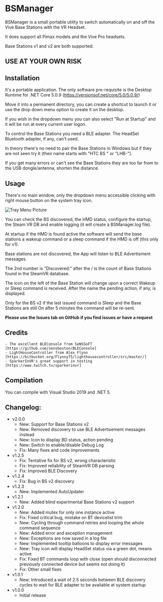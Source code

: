 ﻿# BSManager


BSManager is a small portable utility to switch automatically on and off the Vive Base Stations with the VR Headset.

It does support all Pimax models and the Vive Pro headsets.

Base Stations v1 and v2 are both supported.


## **USE AT YOUR OWN RISK**


## Installation

It's a portable application. The only software pre-requisite is the Desktop Runtime for .NET Core 5.0.9 (https://versionsof.net/core/5.0/5.0.9/)

Move it into a permanent directory, you can create a shortcut to launch it or use the drop down menu option to create it on the desktop.

If you wish in the dropdown menu you can also select "Run at Startup" and it will be run at every current user logon.

To control the Base Stations you need a BLE adapter. The HeadSet Bluetooth adapter, if any, can't used.

In theory there's no need to pair the Base Stations in Windows but if they are not seen try it (their name starts with "HTC BS " or "LHB-").

If you get many errors or can't see the Base Stations they are too far from to the USB dongle/antenna, shorten the distance.


## Usage

There's no main window, only the dropdown menu accessible clicking with right mouse button on the system tray icon.


![Tray Menu Picture](https://github.com/mann1x/BSManager/raw/master/BSManager/BSManager_tray.png)


You can check the BS discovered, the HMD status, configure the startup, the Steam VR DB and enable logging (it will create a BSManager.log file).

At startup if the HMD is found active the software will send the base stations a wakeup command or a sleep command if the HMD is off (this only for v1).

Base stations are not discovered, the App will listen to BLE Advertisment messages.

The 2nd number is "Discovered:" after the / is the count of Base Stations found in the SteamVR database.

The icon on the left of the Base Station will change upon a correct Wakeup or Sleep command is received. After the name the pending action, if any, is displayed.

Only for the BS v2 if the last issued command is Sleep and the Base Stations are still On after 5 minutes the command will be re-sent.

**Please use the Issues tab on GitHub if you find issues or have a request**


## Credits

    - The excellent BLEConsole from SeNSSoFT [https://github.com/sensboston/BLEConsole]
    - LightHouseController from Alex Flynn [https://bitbucket.org/Flynny75/lighthousecontroller/src/master/]
    - SparkerInVR's great support in testing [https://www.twitch.tv/sparkerinvr]


## Compilation

You can compile with Visual Studio 2019 and .NET 5.


## Changelog:

- v2.0.0
    - New: Support for Base Stations v2
    - New: Removed discovery to use BLE Advertisement messages instead
    - New: Icon to display BD status, action pending
    - New: Switch to enable/disable Debug Log
    - Fix: Many fixes and code improvements
- v1.2.5
    - Fix: Tentative fix for BS v2, wrong characteristic
    - Fix: Improved reliability of SteamVR DB parsing
    - Fix: Improved BLE Discovery
- v1.2.4
    - Fix: Bug in BS v2 discovery
- v1.2.3
    - New: Implemented AutoUpdater
- v1.2.1
    - New: Added blind experimental Base Stations v2 support
- v1.2.0
    - New: Added mutex for only one instance active
    - Fix: Fixed critical bug, mistake on BT devicelist trim
    - New: Cycling through command retries and looping the whole command sequence
    - New: Added error and exception management
    - New: Exceptions are now saved in a log file
    - New: Implemented tooltip balloons to display error messages
    - New: Tray icon will display HeadSet status via a green dot, means active
    - Fix: Fixed BT commands loop with close (open should disconnected previously connected device but seems not doing it)
    - Fix: Other small fixes    
- v1.0.1
    - New: Introduced a wait of 2.5 seconds between BLE discovery cycles to wait for BLE adapter to be available at system startup 
- v1.0.0
    - Initial release
